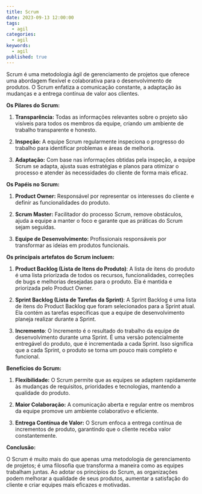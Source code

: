```yaml
---
title: Scrum
date: 2023-09-13 12:00:00
tags:
  - agil
categories:
  - agil
keywords:
  - agil
published: true
---
```

Scrum é uma metodologia ágil de gerenciamento de projetos que oferece uma abordagem flexível e colaborativa para o desenvolvimento de produtos. O Scrum enfatiza a comunicação constante, a adaptação às mudanças e a entrega contínua de valor aos clientes.

**Os Pilares do Scrum:**

1. **Transparência:** Todas as informações relevantes sobre o projeto são visíveis para todos os membros da equipe, criando um ambiente de trabalho transparente e honesto.
    
2. **Inspeção:** A equipe Scrum regularmente inspeciona o progresso do trabalho para identificar problemas e áreas de melhoria.
    
3. **Adaptação:** Com base nas informações obtidas pela inspeção, a equipe Scrum se adapta, ajusta suas estratégias e planos para otimizar o processo e atender às necessidades do cliente de forma mais eficaz.

**Os Papéis no Scrum:**

1. **Product Owner:** Responsável por representar os interesses do cliente e definir as funcionalidades do produto.
    
2. **Scrum Master:** Facilitador do processo Scrum, remove obstáculos, ajuda a equipe a manter o foco e garante que as práticas do Scrum sejam seguidas.
    
3. **Equipe de Desenvolvimento:** Profissionais responsáveis por transformar as ideias em produtos funcionais.

**Os principais artefatos do Scrum incluem:**

1. **Product Backlog (Lista de Itens do Produto)**: A lista de itens do produto é uma lista priorizada de todos os recursos, funcionalidades, correções de bugs e melhorias desejadas para o produto. Ela é mantida e priorizada pelo Product Owner.
    
2. **Sprint Backlog (Lista de Tarefas da Sprint)**: A Sprint Backlog é uma lista de itens do Product Backlog que foram selecionados para a Sprint atual. Ela contém as tarefas específicas que a equipe de desenvolvimento planeja realizar durante a Sprint.
    
3. **Incremento**: O Incremento é o resultado do trabalho da equipe de desenvolvimento durante uma Sprint. É uma versão potencialmente entregável do produto, que é incrementada a cada Sprint. Isso significa que a cada Sprint, o produto se torna um pouco mais completo e funcional.

**Benefícios do Scrum:**

1. **Flexibilidade:** O Scrum permite que as equipes se adaptem rapidamente às mudanças de requisitos, prioridades e tecnologias, mantendo a qualidade do produto.
    
2. **Maior Colaboração:** A comunicação aberta e regular entre os membros da equipe promove um ambiente colaborativo e eficiente.
    
3. **Entrega Contínua de Valor:** O Scrum enfoca a entrega contínua de incrementos de produto, garantindo que o cliente receba valor constantemente.

**Conclusão:**

O Scrum é muito mais do que apenas uma metodologia de gerenciamento de projetos; é uma filosofia que transforma a maneira como as equipes trabalham juntas. Ao adotar os princípios do Scrum, as organizações podem melhorar a qualidade de seus produtos, aumentar a satisfação do cliente e criar equipes mais eficazes e motivadas.